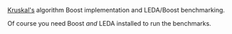 [Kruskal's](http://en.wikipedia.org/wiki/Kruskal's_algorithm) algorithm Boost implementation and LEDA/Boost benchmarking.

Of course you need Boost *and* LEDA installed to run the benchmarks.
